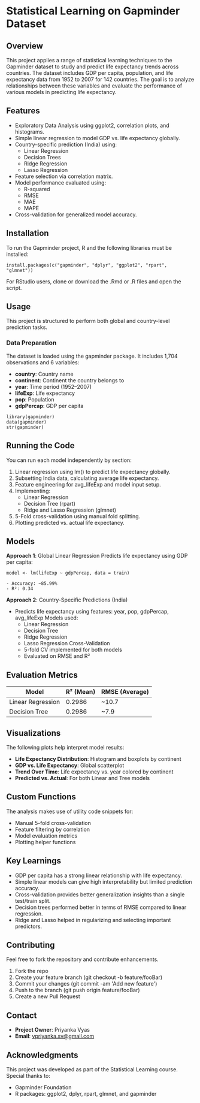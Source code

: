 # Statistical Learning on Gapminder Dataset

## Overview
This project applies a range of statistical learning techniques to the Gapminder dataset to study and predict life expectancy trends across countries. The dataset includes GDP per capita, population, and life expectancy data from 1952 to 2007 for 142 countries. The goal is to analyze relationships between these variables and evaluate the performance of various models in predicting life expectancy.

## Features
- Exploratory Data Analysis using ggplot2, correlation plots, and histograms.
- Simple linear regression to model GDP vs. life expectancy globally.
- Country-specific prediction (India) using:
  - Linear Regression
  - Decision Trees
  - Ridge Regression
  - Lasso Regression
- Feature selection via correlation matrix.
- Model performance evaluated using:
  - R-squared
  - RMSE
  - MAE
  - MAPE
- Cross-validation for generalized model accuracy.

## Installation
To run the Gapminder project, R and the following libraries must be installed:
```
install.packages(c("gapminder", "dplyr", "ggplot2", "rpart", "glmnet"))
```
For RStudio users, clone or download the .Rmd or .R files and open the script.

## Usage
This project is structured to perform both global and country-level prediction tasks.

### Data Preparation
The dataset is loaded using the gapminder package. It includes 1,704 observations and 6 variables:
- **country**: Country name
- **continent**: Continent the country belongs to
- **year**: Time period (1952–2007)
- **lifeExp**: Life expectancy
- **pop**: Population
- **gdpPercap**: GDP per capita

```
library(gapminder)
data(gapminder)
str(gapminder)
```
## Running the Code
You can run each model independently by section:
1. Linear regression using lm() to predict life expectancy globally.
2. Subsetting India data, calculating average life expectancy.
3. Feature engineering for avg_lifeExp and model input setup.
4. Implementing:
   - Linear Regression
   - Decision Tree (rpart)
   - Ridge and Lasso Regression (glmnet)
6. 5-Fold cross-validation using manual fold splitting.
7. Plotting predicted vs. actual life expectancy.

## Models
**Approach 1**: Global Linear Regression
Predicts life expectancy using GDP per capita:
```
model <- lm(lifeExp ~ gdpPercap, data = train)
```
	- Accuracy: ~85.99%
	- R²: 0.34

**Approach 2**: Country-Specific Predictions (India)
- Predicts life expectancy using features: year, pop, gdpPercap, avg_lifeExp
Models used:
  - Linear Regression
  - Decision Tree
  - Ridge Regression
  - Lasso Regression
Cross-Validation
  - 5-fold CV implemented for both models
  - Evaluated on RMSE and R²

 ## Evaluation Metrics 
 
| Model             | R² (Mean) | RMSE (Average) |
|------------------|-----------|----------------|
| Linear Regression | 0.2986    | ~10.7          |
| Decision Tree     | 0.2986    | ~7.9           |

 ## Visualizations
The following plots help interpret model results:
- **Life Expectancy Distribution**: Histogram and boxplots by continent
- **GDP vs. Life Expectancy**: Global scatterplot
- **Trend Over Time**: Life expectancy vs. year colored by continent
- **Predicted vs. Actual**: For both Linear and Tree models

## Custom Functions
The analysis makes use of utility code snippets for:
- Manual 5-fold cross-validation
- Feature filtering by correlation
- Model evaluation metrics
- Plotting helper functions

## Key Learnings
- GDP per capita has a strong linear relationship with life expectancy.
- Simple linear models can give high interpretability but limited prediction accuracy.
- Cross-validation provides better generalization insights than a single test/train split.
- Decision trees performed better in terms of RMSE compared to linear regression.
- Ridge and Lasso helped in regularizing and selecting important predictors.

## Contributing
Feel free to fork the repository and contribute enhancements.
1. Fork the repo
2. Create your feature branch (git checkout -b feature/fooBar)
3. Commit your changes (git commit -am 'Add new feature')
4. Push to the branch (git push origin feature/fooBar)
5. Create a new Pull Request

## Contact
- **Project Owner**: Priyanka Vyas
- **Email**: vpriyanka.sv@gmail.com

## Acknowledgments
This project was developed as part of the Statistical Learning course. Special thanks to:
- Gapminder Foundation
- R packages: ggplot2, dplyr, rpart, glmnet, and gapminder
